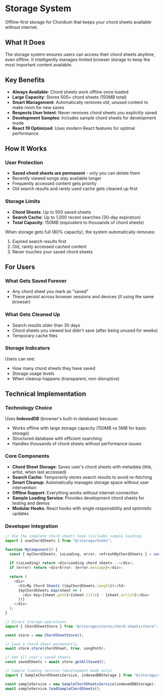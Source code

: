 # Storage System

Offline-first storage for Chordium that keeps your chord sheets available without internet.

## What It Does

The storage system ensures users can access their chord sheets anytime, even offline. It intelligently manages limited browser storage to keep the most important content available.

## Key Benefits

- **Always Available**: Chord sheets work offline once loaded
- **Large Capacity**: Stores 500+ chord sheets (150MB total)
- **Smart Management**: Automatically removes old, unused content to make room for new saves
- **Respects User Intent**: Never removes chord sheets you explicitly saved
- **Development Samples**: Includes sample chord sheets for development mode
- **React 19 Optimized**: Uses modern React features for optimal performance

## How It Works

### User Protection

- **Saved chord sheets are permanent** - only you can delete them
- Recently viewed songs stay available longer
- Frequently accessed content gets priority
- Old search results and rarely used cache gets cleaned up first

### Storage Limits

- **Chord Sheets**: Up to 500 saved sheets
- **Search Cache**: Up to 1,000 recent searches (30-day expiration)
- **Total Capacity**: 150MB (equivalent to thousands of chord sheets)

When storage gets full (80% capacity), the system automatically removes:

1. Expired search results first
2. Old, rarely accessed cached content
3. Never touches your saved chord sheets

## For Users

### What Gets Saved Forever

- Any chord sheet you mark as "saved"
- These persist across browser sessions and devices (if using the same browser)

### What Gets Cleaned Up

- Search results older than 30 days
- Chord sheets you viewed but didn't save (after being unused for weeks)
- Temporary cache files

### Storage Indicators

Users can see:

- How many chord sheets they have saved
- Storage usage levels
- When cleanup happens (transparent, non-disruptive)

## Technical Implementation

### Technology Choice

Uses **IndexedDB** (browser's built-in database) because:

- Works offline with large storage capacity (150MB vs 5MB for basic storage)
- Structured database with efficient searching
- Handles thousands of chord sheets without performance issues

### Core Components

- **Chord Sheet Storage**: Saves user's chord sheets with metadata (title, artist, when last accessed)
- **Search Cache**: Temporarily stores search results to avoid re-fetching
- **Smart Cleanup**: Automatically manages storage space without user intervention
- **Offline Support**: Everything works without internet connection
- **Sample Loading Service**: Provides development chord sheets for testing and demos
- **Modular Hooks**: React hooks with single responsibility and optimistic updates

### Developer Integration

```typescript
// Use the complete chord sheets hook (includes sample loading)
import { useChordSheets } from "@/storage/hooks";

function MyComponent() {
  const { myChordSheets, isLoading, error, refreshMyChordSheets } = useChordSheets();
  
  if (isLoading) return <div>Loading chord sheets...</div>;
  if (error) return <div>Error: {error.message}</div>;
  
  return (
    <div>
      <h3>My Chord Sheets ({myChordSheets.length})</h3>
      {myChordSheets.map(sheet => (
        <div key={sheet.path}>{sheet.title} - {sheet.artist}</div>
      ))}
    </div>
  );
}

// Direct storage operations
import { ChordSheetStore } from "@/storage/stores/chord-sheets/store";

const store = new ChordSheetStore();

// Save a chord sheet permanently
await store.store(chordSheet, true, songPath);

// Get all user's saved sheets
const savedSheets = await store.getAllSaved();

// Sample loading service (development mode only)
import { SampleChordSheetsService, indexedDBStorage } from "@/storage/services/sample-chord-sheets";

const sampleService = new SampleChordSheetsService(indexedDBStorage);
await sampleService.loadSampleChordSheets();
```
